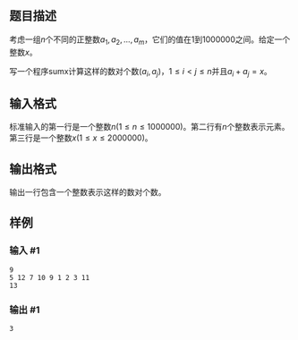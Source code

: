 ## 题目描述
考虑一组$n$个不同的正整数$a_1,a_2,...,a_m$，它们的值在$1$到$1000000$之间。给定一个整数$x$。

写一个程序sumx计算这样的数对个数$(a_i,a_j)$，$1 \leq i < j \leq n$并且$a_i + a_j = x$。

## 输入格式
标准输入的第一行是一个整数$n$($1 \leq n \leq 1000000$)。第二行有$n$个整数表示元素。第三行是一个整数$x$($1 \leq x \leq 2000000$)。

## 输出格式
输出一行包含一个整数表示这样的数对个数。

## 样例
### 输入 #1
```
9
5 12 7 10 9 1 2 3 11
13
```
### 输出 #1
```
3
```
